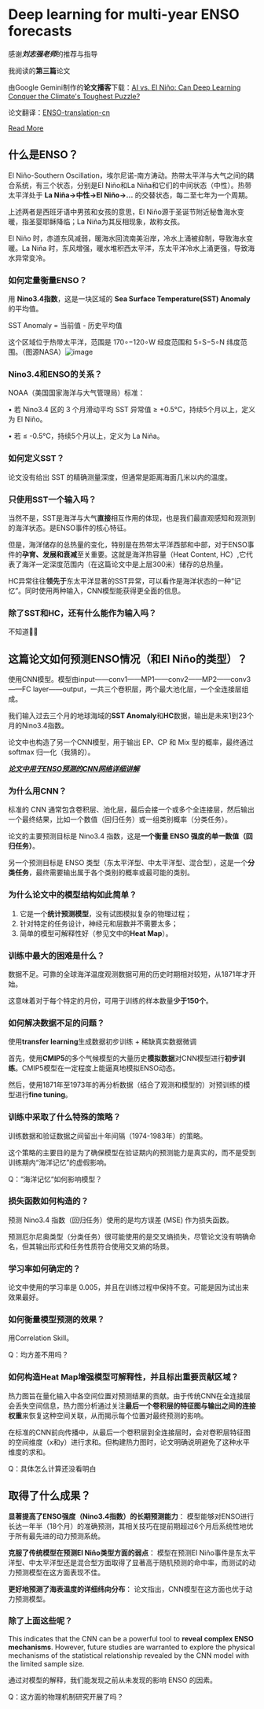 # Deep learning for multi-year ENSO forecasts

感谢***刘志强老师***的推荐与指导

我阅读的**第三篇**论文

由Google Gemini制作的**论文播客**下载：[AI vs. El Niño: Can Deep Learning Conquer the Climate's Toughest Puzzle?](https://github.com/angziii/Deep_learning_for_multi-year_ENSO_forecasts/blob/main/AI%20vs.%20El%20Nin%CC%83o%20%20Can%20Deep%20Learning%20Conquer%20the%20Climate's%20Toughest%20Puzzle.wav)

论文翻译：[ENSO-translation-cn](https://github.com/angziii/Deep_learning_for_multi-year_ENSO_forecasts/blob/main/ENSO-translation-cn.md)

[Read More](https://github.com/angziii/Deep_learning_for_multi-year_ENSO_forecasts/blob/main/present.md)

## 什么是ENSO？

El Niño-Southern Oscillation，埃尔尼诺-南方涛动。热带太平洋与大气之间的耦合系统，有三个状态，分别是El Niño和La Niña和它们的中间状态（中性）。热带太平洋处于 **La Niña->中性->El Niño->...** 的交替状态，每二至七年为一个周期。

上述两者是西班牙语中男孩和女孩的意思，El Niño源于圣诞节附近秘鲁海水变暖，指圣婴耶稣降临；La Niña为其反相现象，故称女孩。

El Niño 时，赤道东风减弱，暖海水回流南美沿岸，冷水上涌被抑制，导致海水变暖。La Niña 时，东风增强，暖水堆积西太平洋，东太平洋冷水上涌更强，导致海水异常变冷。

### 如何定量衡量ENSO？

用 **Nino3.4指数**，这是一块区域的 **Sea Surface Temperature(SST) Anomaly** 的平均值。

SST Anomaly = 当前值 - 历史平均值

这个区域位于热带太平洋，范围是 170∘−120∘W 经度范围和 5∘S−5∘N 纬度范围。（图源NASA）![image](https://github.com/user-attachments/assets/962d45b3-8754-42c4-9040-13c904b06b17)


### Nino3.4和ENSO的关系？

NOAA（美国国家海洋与大气管理局）标准：
	
 •	若 Nino3.4 区的 3 个月滑动平均 SST 异常值 ≥ +0.5°C，持续5个月以上，定义为 El Niño。

 •	若 ≤ -0.5°C，持续5个月以上，定义为 La Niña。

### 如何定义SST？

论文没有给出 SST 的精确测量深度，但通常是距离海面几米以内的温度。

### 只使用SST一个输入吗？

当然不是，SST是海洋与大气**直接**相互作用的体现，也是我们最直观感知和观测到的海洋状态。是ENSO事件的核心特征。

但是，海洋储存的总热量的变化，特别是在热带太平洋西部和中部，对于ENSO事件的**孕育、发展和衰减**至关重要。这就是海洋热容量（Heat Content, HC）,它代表了海洋一定深度范围内（在这篇论文中是上层300米）储存的总热量。

HC异常往往**领先于**东太平洋显著的SST异常，可以看作是海洋状态的一种“记忆”。同时使用两种输入，CNN模型能获得更全面的信息。

### 除了SST和HC，还有什么能作为输入吗？

不知道🤷‍♀️

## 这篇论文如何预测ENSO情况（和El Niño的类型）？

使用CNN模型。模型由input——conv1——MP1——conv2——MP2——conv3——FC layer——output，一共三个卷积层，两个最大池化层，一个全连接层组成。

我们输入过去三个月的地球海域的**SST Anomaly**和**HC**数据，输出是未来1到23个月的Nino3.4指数。

论文中也构造了另一个CNN模型，用于输出 EP、CP 和 Mix 型的概率，最终通过 softmax 归一化（我猜的）。

[***论文中用于ENSO预测的CNN网络详细讲解***](https://github.com/angziii/Deep_learning_for_multi-year_ENSO_forecasts/blob/main/CNN.md)

### 为什么用CNN？

标准的 CNN 通常包含卷积层、池化层，最后会接一个或多个全连接层，然后输出一个最终结果，比如一个数值（回归任务）或一组类别概率（分类任务）。

论文的主要预测目标是 Nino3.4 指数，这是**一个衡量 ENSO 强度的单一数值（回归任务）**。

另一个预测目标是 ENSO 类型（东太平洋型、中太平洋型、混合型），这是一个**分类任务**，最终需要输出属于各个类别的概率或最可能的类别。

### 为什么论文中的模型结构如此简单？

1. 它是一个**统计预测模型**，没有试图模拟复杂的物理过程；
2. 针对特定的任务设计，神经元和层数并不需要太多；
3. 简单的模型可解释性好（参见文中的**Heat Map**）。

### 训练中最大的困难是什么？

数据不足。可靠的全球海洋温度观测数据可用的历史时期相对较短，从1871年才开始。

这意味着对于每个特定的月份，可用于训练的样本数量**少于150个**。

### 如何解决数据不足的问题？

使用**transfer learning**生成数据初步训练 + 稀缺真实数据微调

首先，使用**CMIP5**的多个气候模型的大量历史**模拟数据**对CNN模型进行**初步训练**。CMIP5模型在一定程度上能逼真地模拟ENSO动态。

然后，使用1871年至1973年的再分析数据（结合了观测和模型的）对预训练的模型进行**fine tuning**。

### 训练中采取了什么特殊的策略？

训练数据和验证数据之间留出十年间隔（1974-1983年）的策略。

这个策略的主要目的是为了确保模型在验证期内的预测能力是真实的，而不是受到训练期内“海洋记忆”的虚假影响。

Q：“海洋记忆“如何影响模型？

### 损失函数如何构造的？

预测 Nino3.4 指数（回归任务）使用的是均方误差 (MSE) 作为损失函数。

预测厄尔尼奥类型（分类任务）很可能使用的是交叉熵损失，尽管论文没有明确命名，但其输出形式和任务性质符合使用交叉熵的场景。

### 学习率如何确定的？

论文中使用的学习率是 0.005，并且在训练过程中保持不变。可能是因为试出来效果最好。

### 如何衡量模型预测的效果？

用Correlation Skill。

Q：均方差不用吗？

### 如何构造Heat Map增强模型可解释性，并且标出重要贡献区域？

热力图旨在量化输入中各空间位置对预测结果的贡献。由于传统CNN在全连接层会丢失空间信息，热力图分析通过关注**最后一个卷积层的特征图与输出之间的连接权重**来恢复这种空间关联，从而揭示每个位置对最终预测的影响。

在标准的CNN前向传播中，从最后一个卷积层到全连接层时，会对卷积层特征图的空间维度（x和y）进行求和。但构建热力图时，论文明确说明避免了这种水平维度的求和。

Q：具体怎么计算还没看明白

## 取得了什么成果？

**显著提高了ENSO强度（Nino3.4指数）的长期预测能力**： 模型能够对ENSO进行长达一年半（18个月）的准确预测，其相关技巧在提前期超过6个月后系统性地优于所有最先进的动力预测系统。

**克服了传统模型在预测El Niño类型方面的弱点**： 模型在预测El Niño事件是东太平洋型、中太平洋型还是混合型方面取得了显著高于随机预测的命中率，而测试的动力预测模型在这方面表现不佳。

**更好地预测了海表温度的详细纬向分布**： 论文指出，CNN模型在这方面也优于动力预测模型。

### 除了上面这些呢？

This indicates that the CNN can be a powerful tool to **reveal complex ENSO mechanisms**. However, future studies are warranted to explore the physical mechanisms of the statistical relationship revealed by the CNN model with the limited sample size.

通过对模型的解释，我们能发现之前从未发现的影响 ENSO 的因素。

Q：这方面的物理机制研究开展了吗？
